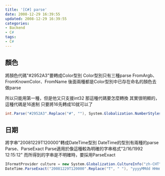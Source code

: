 ```yaml
---
title: '[C#] parse'
date: 2008-12-29 16:39:55
updated: 2008-12-29 16:39:55
categories:
- Backend
- C#
tags:
- C#
---
```

## 顏色
將顏色代碼"#2952A3"要轉成Color型別
Color型別只有三種parse
FromArgb、FromKnownColor、FromName
後面兩種都是Color型別中已存在命名的顏色去做parse

<!--more-->

所以只能用第一種，但是他又只支援int32
那這種代碼要怎麼轉換
其實很明顯的，這種代碼是16進制
只要將16先轉成10就可以了
``` csharp
int.Parse("#2952A3".Replace("#", ""), System.Globalization.NumberStyles.AllowHexSpecifier)
```

## 日期
將字串"20081229T120000"轉成DateTime型別
DateTime的型別有兩種的parse
Parse、ParseExact
Parse適用於像這種較為明確的字串格式"2/16/1992 12:15:12"
而所得到的字串是不明確時，要採用ParseExact
``` csharp
IFormatProvider culture = new System.Globalization.CultureInfo("zh-CHT", true);
DateTime.ParseExact("20081229T120000".Replace("T", " "), "yyyyMMdd HHmmss", culture);
```